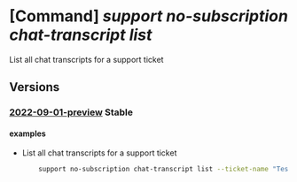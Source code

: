 # [Command] _support no-subscription chat-transcript list_

List all chat transcripts for a support ticket

## Versions

### [2022-09-01-preview](/Resources/mgmt-plane/L3Byb3ZpZGVycy9taWNyb3NvZnQuc3VwcG9ydC9zdXBwb3J0dGlja2V0cy97fS9jaGF0dHJhbnNjcmlwdHM=/2022-09-01-preview.xml) **Stable**

<!-- mgmt-plane /providers/microsoft.support/supporttickets/{}/chattranscripts 2022-09-01-preview -->

#### examples

- List all chat transcripts for a support ticket
    ```bash
        support no-subscription chat-transcript list --ticket-name "TestTicketName"
    ```
